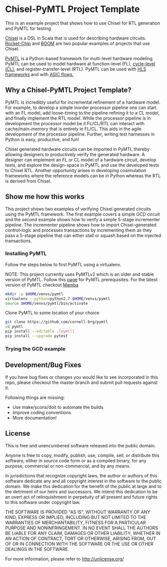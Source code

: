 Chisel-PyMTL Project Template
=============================

This is an example project that shows how to use Chisel for RTL generation
and PyMTL for testing.

[Chisel](https://github.com/freechipsproject/chisel3) is a DSL in Scala
that is used for describing hardware circuits.
[Rocket-Chip](https://github.com/chipsalliance/rocket-chip) and
[BOOM](https://github.com/riscv-boom/riscv-boom) are two popular examples
of projects that use Chisel.


[PyMTL](https://github.com/cornell-brg/pymtl) is a Python-based framework
for multi-level hardware modeling. PyMTL can be used to model hardware at
function-level (FL), [cycle-level
(CL)](https://github.com/cornell-ece5745/ece5745-sec-pymtl-cl/blob/master/README.md),
and register-transfer-level (RTL). PyMTL can be used with [HLS
frameworks](https://github.com/cornell-brg/pymtl-tut-hls/blob/master/README.md)
and with [ASIC
flows.](http://www.csl.cornell.edu/courses/ece5745/handouts/ece5745-tut-asic-new.pdf)

## Why a Chisel-PyMTL Project Template?

PyMTL is incredibly useful for incremental refinement of a hardware model.
For example, to develop a simple inorder processor pipeline one can start
with an FL model, add loose-timing to the pipeline refining it to a CL
model, and finally implement the RTL model. While the processor pipeline is
in development the processor model be it FL/CL/RTL can interact with
cache/main-memory that is entirely in FL/CL. This aids in the agile
development of the processor pipeline. Further, writing test harnesses in
Python is easy, productive, and fun!

Chisel generated hardware circuits can be imported in PyMTL thereby
allowing designers to productively verify the generated hardware. A
designer can implement an FL or CL model of a hardware circuit, develop
tests, and explore the design-space in PyMTL and use the developed tests to
Chisel RTL. Another opportunity arises in developing cosimulation
frameworks where the reference models can be in Python whereas the RTL is
derived from Chisel.

## Show me how this works

This project shows two examples of verifying Chisel generated circuits
using the PyMTL framework. The first example covers a simple GCD circuit
and the second example shows how to verify a simple 5-stage incrementer
pipeline. The incrementer pipeline shows how to import Chisel-generated
control-logic and processes transactions by incrementing them as they pass
a 5-stage pipeline that can either stall or squash based on the injected
transactions.

### Installing PyMTL

Follow the steps below to first PyMTL using a virtualenv.

NOTE: This project currently uses PyMTLv2 which is an older and stable
version of PyMTL. Follow this [page](https://github.com/cornell-brg/pymtl) for PyMTL prerequisites.
For the latest version of PyMTL checkout [Mamba](https://github.com/cornell-brg/pymtl3)

```sh
mkdir -p $HOME/venvs/pymtl
virtualenv --python=python2.7 $HOME/venvs/pymtl
source $HOME/venvs/pymtl/bin/activate
```
Clone PyMTL to some location of your choice

```sh
git clone https://github.com/cornell-brg/pymtl
cd pymtl
pip install --editable .[pymtl]
pip install --upgrade pytest
```

### Trying the GCD example

## Development/Bug Fixes

If you have bug fixes or changes you would like to see incorporated in this
repo, please checkout the master branch and submit pull requests against
it.

Following things are missing:

  - Use make/scons/doit to automate the builds
  - Improve coding conventions
  - More documentation!

## License
This is free and unencumbered software released into the public domain.

Anyone is free to copy, modify, publish, use, compile, sell, or
distribute this software, either in source code form or as a compiled
binary, for any purpose, commercial or non-commercial, and by any
means.

In jurisdictions that recognize copyright laws, the author or authors
of this software dedicate any and all copyright interest in the
software to the public domain. We make this dedication for the benefit
of the public at large and to the detriment of our heirs and
successors. We intend this dedication to be an overt act of
relinquishment in perpetuity of all present and future rights to this
software under copyright law.

THE SOFTWARE IS PROVIDED "AS IS", WITHOUT WARRANTY OF ANY KIND,
EXPRESS OR IMPLIED, INCLUDING BUT NOT LIMITED TO THE WARRANTIES OF
MERCHANTABILITY, FITNESS FOR A PARTICULAR PURPOSE AND NONINFRINGEMENT.
IN NO EVENT SHALL THE AUTHORS BE LIABLE FOR ANY CLAIM, DAMAGES OR
OTHER LIABILITY, WHETHER IN AN ACTION OF CONTRACT, TORT OR OTHERWISE,
ARISING FROM, OUT OF OR IN CONNECTION WITH THE SOFTWARE OR THE USE OR
OTHER DEALINGS IN THE SOFTWARE.

For more information, please refer to <http://unlicense.org/>
